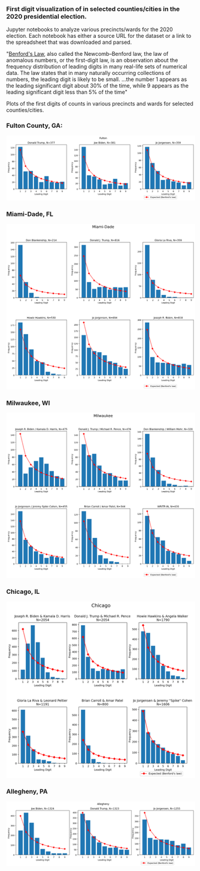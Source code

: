 ### First digit visualization of in selected counties/cities in the 2020 presidential election.

Jupyter notebooks to analyze various precincts/wards for the 2020 election. Each notebook has either a source URL for the dataset or a link to the spreadsheet that was downloaded and parsed.

"[Benford's Law](https://en.wikipedia.org/wiki/Benford%27s_law), also called the Newcomb–Benford law, the law of anomalous numbers, or the first-digit law, is an observation about the frequency distribution of leading digits in many real-life sets of numerical data. The law states that in many naturally occurring collections of numbers, the leading digit is likely to be small. ...the number 1 appears as the leading significant digit about 30% of the time, while 9 appears as the leading significant digit less than 5% of the time"

Plots of the first digits of counts in various precincts and wards for selected counties/cities. 

### Fulton County, GA:
![Fulton County](/images/fulton.png)

### Miami-Dade, FL
![Miami-Dade](/images/miami_dade.png)

### Milwaukee, WI
![Milwaukee](/images/milwaukee.png)

### Chicago, IL
![Chicago](/images/chicago.png)

### Allegheny, PA
![Allegheny](/images/allegheny.png)
